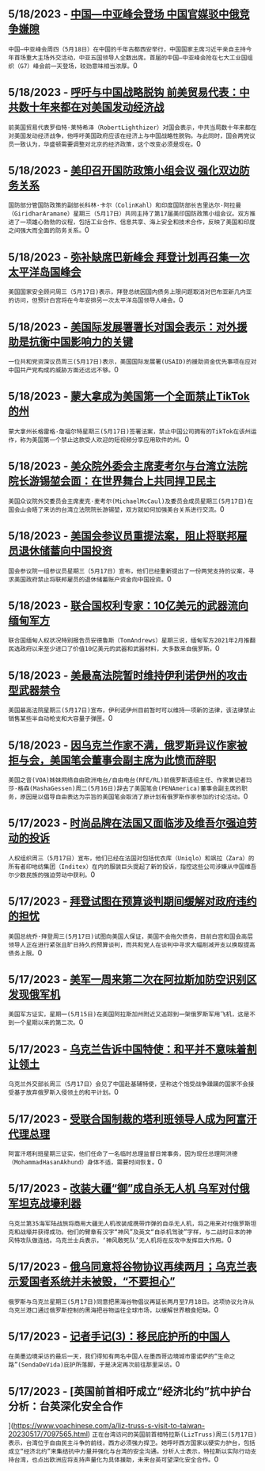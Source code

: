 
  ## 5/18/2023 - [中国—中亚峰会登场 中国官媒驳中俄竞争嫌隙](https://www.voachinese.com/a/china-central-asia-summit-opens-20230518/7098505.html)
 ```中国—中亚峰会周四（5月18日）在中国的千年古都西安举行，中国国家主席习近平亲自主持今年首场重大主场外交活动，中亚五国领导人全数出席。首届的中国—中亚峰会抢在七大工业国组织（G7）峰会前一天登场，较劲意味相当浓厚。```0
  ## 5/18/2023 - [呼吁与中国战略脱钩 前美贸易代表：中共数十年来都在对美国发动经济战](https://www.voachinese.com/a/us-house-hearing-fomer-trade-official-lighthizer-china-strategic-decoupling-20230517/7098497.html)
 ```前美国贸易代表罗伯特·莱特希泽（RobertLighthizer）对国会表示，中共当局数十年来都在对美国发动经济战争，他呼吁美国政府应该在经济上与中国战略性脱钩。与此同时，国会两党议员一致认为，华盛顿需要调整对北京的经济政策，这个改变必须是现在。```0
  ## 5/18/2023 - [美印召开国防政策小组会议 强化双边防务关系](https://www.voachinese.com/a/us-india-defense-cooperation-20230518/7098494.html)
 ```国防部分管国防政策的副部长科林·卡尔（ColinKahl）和印度国防部长吉里达尔·阿拉曼（GiridharAramane）星期三（5月17日）共同主持了第17届美印国防政策小组会议。双方推进了一项雄心勃勃的议程，包括工业合作、信息共享、海上安全和技术合作，反映了美国和印度之间强大而全面的防务关系。```0
  ## 5/18/2023 - [弥补缺席巴新峰会 拜登计划再召集一次太平洋岛国峰会](https://www.voachinese.com/a/us-pacific-islands-summit-20230518/7098491.html)
 ```美国国家安全顾问周三（5月17日)表示，拜登总统因国内债务上限问题取消对巴布亚新几内亚的访问，但预计白宫将在今年安排另一次太平洋岛国领导人峰会。```0
  ## 5/18/2023 - [美国际发展署署长对国会表示：对外援助是抗衡中国影响力的关键 ](https://www.voachinese.com/a/usaid-administrator-tells-congress-foreign-aid-is-key-in-countering-chinese-russian-influence-20230517/7098339.html)
 ```一位共和党资深议员周三(5月17日)表示，美国国际发展署(USAID)的援助资金优先事项在应对中国共产党构成的威胁方面还远远不够。```0
  ## 5/18/2023 - [蒙大拿成为美国第一个全面禁止TikTok的州](https://www.voachinese.com/a/montana-to-become-first-us-state-to-ban-tiktok-20230517/7098351.html)
 ```蒙大拿州长格雷格·詹福尔特星期三(5月17日)签署法案，禁止中国公司拥有的TikTok在该州运作，称为美国第一个禁止这款受人欢迎的短视频分享应用软件的州。```0
  ## 5/18/2023 - [美众院外委会主席麦考尔与台湾立法院院长游锡堃会面：在世界舞台上共同捍卫民主](https://www.voachinese.com/a/foreign-affairs-committee-of-the-us-house-of-representative-met-with-taiwan-legislative-yuan-president-20230517/7097971.html)
 ```美国众议院外交委员会主席麦克·麦考尔(MichaelMcCaul)及委员会成员星期三(5月17日)在国会山会晤了来访的台湾立法院院长游锡堃，双方就如何加强美台关系进行交流。```0
  ## 5/18/2023 - [美国会参议员重提法案，阻止将联邦雇员退休储蓄向中国投资](https://www.voachinese.com/a/rubio-colleagues-reintroduce-bill-to-stop-tsp-from-funneling-federal-employee-retirement-savings-to-china-20230517/7098346.html)
 ```国会参议院一组参议员星期三（5月17日）宣布，他们已经重新提出了一份两党支持的议案，寻求美国政府禁止将联邦雇员的退休储蓄账户资金向中国投资。```0
  ## 5/18/2023 - [联合国权利专家：10亿美元的武器流向缅甸军方](https://www.voachinese.com/a/arms-continue-to-flow-to-myanmar-20230517/7098313.html)
 ```联合国缅甸人权状况特别报告员安德鲁斯（TomAndrews）星期三说，缅甸军方2021年2月推翻民选政府以来至少进口了价值10亿美元的武器和武器材料，大多数来自俄罗斯。```0
  ## 5/18/2023 - [美最高法院暂时维持伊利诺伊州的攻击型武器禁令](https://www.voachinese.com/a/supreme-court-lets-illinois-keep-ban-on-sale-of-some-semiautomatic-guns-for-now-20230517/7097950.html)
 ```美国最高法院星期三(5月17日)宣布，伊利诺伊州目前暂时可以维持一项新的法律，该法律禁止销售某些半自动枪支和大容量子弹匣。```0
  ## 5/18/2023 - [因乌克兰作家不满，俄罗斯异议作家被拒与会，美国笔会董事会副主席为此愤而辞职](https://www.voachinese.com/a/gessen-resigns-from-pen-america-board-over-cancelation-of-russian-writer-panel-20230517/7097915.html)
 ```美国之音(VOA)姊妹网络自由欧洲电台/自由电台(RFE/RL)前俄罗斯语组主任、作家兼记者玛莎·格森(MashaGessen)周二(5月16日)辞去了美国笔会(PENAmerica)董事会副主席的职务，原因是以倡导自由表达为宗旨的美国笔会取消了原计划有俄罗斯作家参加的讨论活动。```0
  ## 5/17/2023 - [时尚品牌在法国又面临涉及维吾尔强迫劳动的投诉](https://www.voachinese.com/a/fashion-groups-face-new-uyghur-forced-labor-complaint-in-france-20230517/7097940.html)
 ```人权组织周三（5月17日）宣布，他们已经在法国对包括优衣库（Uniqlo）和飒拉（Zara）的所有者印地纺集团（Inditex）在内的服装巨头提起了新的投诉，指控这些公司涉嫌从中国维吾尔少数民族的强迫劳动中获利。```0
  ## 5/17/2023 - [拜登试图在预算谈判期间缓解对政府违约的担忧](https://www.voachinese.com/a/biden-tries-to-ease-fears-of-government-default-amid-budget-talks-20230517/7097764.html)
 ```美国总统乔·拜登周三(5月17日)试图向美国人保证，美国不会拖欠债务，目前白宫和国会高层领导人正在进行紧张且旷日持久的预算谈判，而共和党人在谈判中寻求大幅削减开支以换取提高债务上限。```0
  ## 5/17/2023 - [美军一周来第二次在阿拉斯加防空识别区发现俄军机](https://www.voachinese.com/a/us-military-intercepts-russian-military-aircraft-near-alaska-for-second-time-in-a-week-20230517/7097797.html)
 ```美国军方证实，星期一(5月15日)在美国阿拉斯加州附近又追踪到一架俄罗斯军用飞机，这是不到一个星期以来的第二次。```0
  ## 5/17/2023 - [乌克兰告诉中国特使：和平并不意味着割让领土](https://www.voachinese.com/a/peace-cannot-mean-ceding-territory-ukraine-tells-china-envoy-20230517/7097719.html)
 ```乌克兰外交部长周三（5月17日）会见了中国赴基辅特使，坚称这个饱受战争蹂躏的国家不会接受基于放弃俄罗斯入侵领土的和平计划。```0
  ## 5/17/2023 - [受联合国制裁的塔利班领导人成为阿富汗代理总理](https://www.voachinese.com/a/taliban-appoint-interim-pm-20230517/7097733.html)
 ```阿富汗塔利班星期三证实，他们任命了一名临时总理监督日常事务，因为现任总理阿洪德（MohammadHasanAkhund）身体不适，需要时间恢复。```0
  ## 5/17/2023 - [改装大疆“御”成自杀无人机  乌军对付俄军坦克战壕利器](https://www.voachinese.com/a/ukrainian-army-deploys-dji-drones-to-attack-russian-tanks-and-trenches-20230518/7097712.html)
 ```乌克兰第35海军陆战旅将商用大疆无人机改装成携带炸弹的自杀无人机，将之用来对付俄罗斯坦克和战壕并获得成功。他们的臂章有汉字“神风”及英文“自杀机驾驶”字样，与二战时日本的神风特攻队做连结。乌克兰士兵表示，‘神风敢死队’无人机将在反攻中发挥巨大作用。```0
  ## 5/17/2023 - [俄乌同意将谷物协议再续两月；乌克兰表示爱国者系统并未被毁，“不要担心”](https://www.voachinese.com/a/latest-in-ukraine-russia-ukraine-agree-to-60-day-extension-to-black-sea-grain-shipments-20230517/7097665.html)
 ```俄罗斯与乌克兰星期三(5月17日)同意把黑海谷物倡议再延长两月至7月18日。这项协议允许从乌克兰港口通过俄罗斯控制的黑海把谷物运往全球市场，以缓解世界粮食短缺。```0
  ## 5/17/2023 - [记者手记(3)：移民庇护所的中国人 ](https://www.voachinese.com/a/7097578.html)
 ```在美墨边境采访的最后一天，我们得知有两名中国人在墨西哥边境城市雷诺萨的“生命之路”(SendaDeVida)庇护所落脚，于是决定再次前往那里采访。```0
  ## 5/17/2023 - [英国前首相吁成立“经济北约”抗中护台 分析：台英深化安全合作



](https://www.voachinese.com/a/liz-truss-s-visit-to-taiwan-20230517/7097565.html)
 ```正在台湾访问的英国前首相特拉斯(LizTruss)周三(5月17日)表示，台湾位于自由民主斗争的前线，西方必须强力捍卫。她呼吁西方国家以硬实力护台，包括成立“经济北约”来集结抗中力量并强化与台湾的安全沟通。分析人士表示，特拉斯以实际行动支持台湾，也点出欧洲应将支持声量化为具体援助，未来台英可望深化安全合作。```0